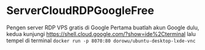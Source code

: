 # ServerCloudRDPGoogleFree
Pengen server RDP VPS gratis di Google
Pertama buatlah akun Google dulu, kedua kunjungi https://shell.cloud.google.com/?show=ide%2Cterminal lalu tempel di terminal `docker run -p 8070:80 dorowu/ubuntu-desktop-lxde-vnc`
